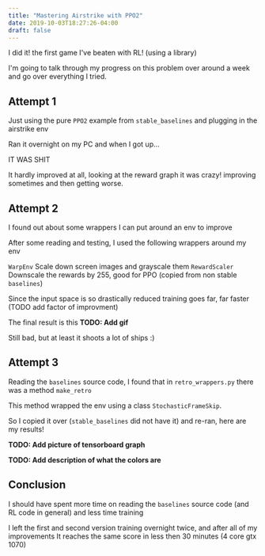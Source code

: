 ```yaml
---
title: "Mastering Airstrike with PPO2"
date: 2019-10-03T18:27:26-04:00
draft: false
---
```


I did it! the first game I've beaten with RL! (using a library)

I'm going to talk through my progress on this problem over around a week and go over everything I tried.


## Attempt 1

Just using the pure `PPO2` example from `stable_baselines` and plugging in the airstrike env

Ran it overnight on my PC and when I got up...

IT WAS SHIT

It hardly improved at all, looking at the reward graph it was crazy! improving sometimes and then getting worse.

## Attempt 2

I found out about some wrappers I can put around an env to improve

After some reading and testing, I used the following wrappers around my env

`WarpEnv` Scale down screen images and grayscale them
`RewardScaler` Downscale the rewards by 255, good for PPO (copied from non stable `baselines`)

Since the input space is so drastically reduced training goes far, far faster (TODO add factor of improvment)

The final result is this **TODO: Add gif**

Still bad, but at least it shoots a lot of ships :)

## Attempt 3

Reading the `baselines` source code, I found that in `retro_wrappers.py` there was a method `make_retro`

This method wrapped the env using a class `StochasticFrameSkip`.

So I copied it over (`stable_baselines` did not have it) and re-ran, here are my results!

**TODO: Add picture of tensorboard graph**

**TODO: Add description of what the colors are**

## Conclusion

I should have spent more time on reading the `baselines` source code (and RL code in general) and less time training

I left the first and second version training overnight twice,
and after all of my improvements It reaches the same score in less then 30 minutes (4 core gtx 1070)


